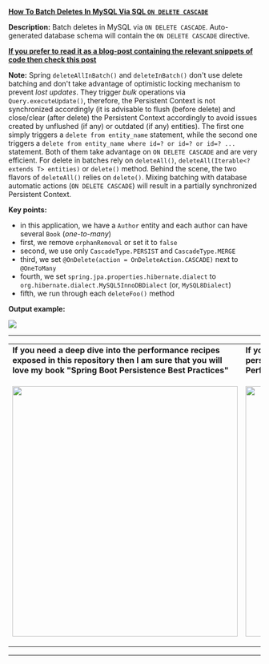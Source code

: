 **[How To Batch Deletes In MySQL Via SQL `ON DELETE CASCADE`](https://github.com/AnghelLeonard/Hibernate-SpringBoot/tree/master/HibernateSpringBootBatchDeleteCascadeDelete)**

**Description:** Batch deletes in MySQL via `ON DELETE CASCADE`. Auto-generated database schema will contain the `ON DELETE CASCADE` directive.

<b><a href="https://persistencelayer.wixsite.com/springboot-hibernate/post/how-to-batch-deletes-in-mysql-via-sql-on-delete-cascade">If you prefer to read it as a blog-post containing the relevant snippets of code then check this post</a></b>

**Note:** Spring `deleteAllInBatch()` and `deleteInBatch()` don't use delete batching and don't take advantage of optimistic locking mechanism to prevent *lost updates*. They trigger *bulk* operations via `Query.executeUpdate()`, therefore, the Persistent Context is not synchronized accordingly (it is advisable to flush (before delete) and close/clear (after delete) the Persistent Context accordingly to avoid issues created by unflushed (if any) or outdated (if any) entities). The first one simply triggers a `delete from entity_name` statement, while the second one triggers a `delete from entity_name where id=? or id=? or id=? ...` statement. Both of them take advantage on `ON DELETE CASCADE` and are very efficient. For delete in batches rely on `deleteAll()`, `deleteAll(Iterable<? extends T> entities)` or `delete()` method. Behind the scene, the two flavors of `deleteAll()` relies on `delete()`. Mixing batching with database automatic actions (`ON DELETE CASCADE`) will result in a partially synchronized Persistent Context.

**Key points:**
- in this application, we have a `Author` entity and each author can have several `Book` (*one-to-many*)
- first, we remove `orphanRemoval` or set it to `false`
- second, we use only `CascadeType.PERSIST` and `CascadeType.MERGE`
- third, we set `@OnDelete(action = OnDeleteAction.CASCADE)` next to `@OneToMany`
- fourth, we set `spring.jpa.properties.hibernate.dialect` to `org.hibernate.dialect.MySQL5InnoDBDialect` (or, `MySQL8Dialect`)
- fifth, we run through each `deleteFoo()` method
        
**Output example:**

![](https://github.com/AnghelLeonard/Hibernate-SpringBoot/blob/master/HibernateSpringBootBatchDeleteCascadeDelete/batch%20delete%20via%20SQL%20cascade%20delete.png)

-----------------------------------------------------------------------------------------------------------------------    
<table>
     <tr><td><b>If you need a deep dive into the performance recipes exposed in this repository then I am sure that you will love my book "Spring Boot Persistence Best Practices"</b></td><td><b>If you need a hand of tips and illustrations of 100+ Java persistence performance issues then "Java Persistence Performance Illustrated Guide" is for you.</b></td></tr>
     <tr><td>
<a href="https://www.apress.com/us/book/9781484256251"><p align="left"><img src="https://github.com/AnghelLeonard/Hibernate-SpringBoot/blob/master/Spring%20Boot%20Persistence%20Best%20Practices.jpg" height="500" width="450"/></p></a>
</td><td>
<a href="https://leanpub.com/java-persistence-performance-illustrated-guide"><p align="right"><img src="https://github.com/AnghelLeonard/Hibernate-SpringBoot/blob/master/Java%20Persistence%20Performance%20Illustrated%20Guide.jpg" height="500" width="450"/></p></a>
</td></tr></table>

-----------------------------------------------------------------------------------------------------------------------    

